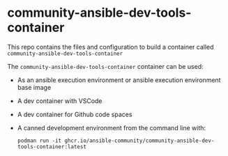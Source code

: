 # community-ansible-dev-tools-container

This repo contains the files and configuration to build a container called `community-ansible-dev-tools-container`

The `community-ansible-dev-tools-container` container can be used:

* As an ansible execution environment or ansible execution environment base image
* A dev container with VSCode
* A dev container for Github code spaces
* A canned development environment from the command line with:

    `podman run -it ghcr.io/ansible-community/community-ansible-dev-tools-container:latest`

